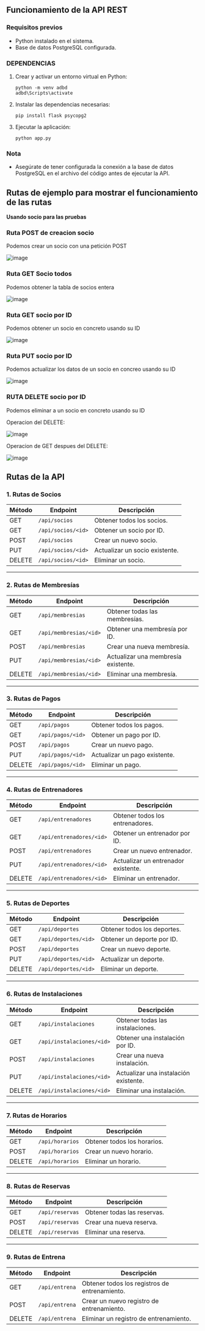 ## Funcionamiento de la API REST 

### **Requisitos previos**
- Python instalado en el sistema.
- Base de datos PostgreSQL configurada.

### **DEPENDENCIAS**
1. Crear y activar un entorno virtual en Python:
   ```
   python -m venv adbd
   adbd\Scripts\activate
   ```

2. Instalar las dependencias necesarias:
   ```
   pip install flask psycopg2
   ```

3. Ejecutar la aplicación:
   ```
   python app.py
   ```

### **Nota**
- Asegúrate de tener configurada la conexión a la base de datos PostgreSQL en el archivo del código antes de ejecutar la API.

## **Rutas de ejemplo para mostrar el funcionamiento de las rutas**
**Usando socio para las pruebas**

### Ruta POST de creacion socio

Podemos crear un socio con una petición POST

![image](https://github.com/user-attachments/assets/c30ce4c0-4f1f-4ec3-9551-50d45a6378d4)

### Ruta GET Socio todos

Podemos obtener la tabla de socios entera

![image](https://github.com/user-attachments/assets/9e6be926-2dcc-487f-8872-bd74c9a8bbab)

### Ruta GET socio por ID

Podemos obtener un socio en concreto usando su ID

![image](https://github.com/user-attachments/assets/4c9e48e9-8a77-4a67-9960-309c49455bd5)

### Ruta PUT socio por ID

Podemos actualizar los datos de un socio en concreo usando su ID

![image](https://github.com/user-attachments/assets/e252fe15-6250-4613-99ca-f2ff58ae5db0)

### RUTA DELETE socio por ID

Podemos eliminar a un socio en concreto usando su ID

Operacion del DELETE:

![image](https://github.com/user-attachments/assets/13642724-cb05-4c05-b0ac-c6cf66f42423)

Operacion de GET despues del DELETE:

![image](https://github.com/user-attachments/assets/671b2652-a228-40ef-bd37-97dac7f5f23c)

## **Rutas de la API**

### **1. Rutas de Socios**

| Método | Endpoint            | Descripción                     |
|--------|---------------------|---------------------------------|
| GET    | `/api/socios`       | Obtener todos los socios.       |
| GET    | `/api/socios/<id>`  | Obtener un socio por ID.        |
| POST   | `/api/socios`       | Crear un nuevo socio.           |
| PUT    | `/api/socios/<id>`  | Actualizar un socio existente.  |
| DELETE | `/api/socios/<id>`  | Eliminar un socio.              |

---

### **2. Rutas de Membresías**

| Método | Endpoint                | Descripción                          |
|--------|-------------------------|--------------------------------------|
| GET    | `/api/membresias`       | Obtener todas las membresías.        |
| GET    | `/api/membresias/<id>`  | Obtener una membresía por ID.        |
| POST   | `/api/membresias`       | Crear una nueva membresía.           |
| PUT    | `/api/membresias/<id>`  | Actualizar una membresía existente.  |
| DELETE | `/api/membresias/<id>`  | Eliminar una membresía.              |

---

### **3. Rutas de Pagos**

| Método | Endpoint         | Descripción                   |
|--------|------------------|-------------------------------|
| GET    | `/api/pagos`     | Obtener todos los pagos.      |
| GET    | `/api/pagos/<id>`| Obtener un pago por ID.       |
| POST   | `/api/pagos`     | Crear un nuevo pago.          |
| PUT    | `/api/pagos/<id>`| Actualizar un pago existente. |
| DELETE | `/api/pagos/<id>`| Eliminar un pago.             |

---

### **4. Rutas de Entrenadores**

| Método | Endpoint                | Descripción                          |
|--------|-------------------------|--------------------------------------|
| GET    | `/api/entrenadores`     | Obtener todos los entrenadores.      |
| GET    | `/api/entrenadores/<id>`| Obtener un entrenador por ID.        |
| POST   | `/api/entrenadores`     | Crear un nuevo entrenador.           |
| PUT    | `/api/entrenadores/<id>`| Actualizar un entrenador existente.  |
| DELETE | `/api/entrenadores/<id>`| Eliminar un entrenador.              |

---

### **5. Rutas de Deportes**

| Método | Endpoint           | Descripción                   |
|--------|--------------------|-------------------------------|
| GET    | `/api/deportes`    | Obtener todos los deportes.   |
| GET    | `/api/deportes/<id>`| Obtener un deporte por ID.    |
| POST   | `/api/deportes`    | Crear un nuevo deporte.       |
| PUT    | `/api/deportes/<id>`| Actualizar un deporte.        |
| DELETE | `/api/deportes/<id>`| Eliminar un deporte.          |

---

### **6. Rutas de Instalaciones**

| Método | Endpoint                  | Descripción                          |
|--------|---------------------------|--------------------------------------|
| GET    | `/api/instalaciones`      | Obtener todas las instalaciones.     |
| GET    | `/api/instalaciones/<id>` | Obtener una instalación por ID.      |
| POST   | `/api/instalaciones`      | Crear una nueva instalación.         |
| PUT    | `/api/instalaciones/<id>` | Actualizar una instalación existente.|
| DELETE | `/api/instalaciones/<id>` | Eliminar una instalación.            |

---

### **7. Rutas de Horarios**

| Método | Endpoint        | Descripción                 |
|--------|-----------------|-----------------------------|
| GET    | `/api/horarios` | Obtener todos los horarios. |
| POST   | `/api/horarios` | Crear un nuevo horario.     |
| DELETE | `/api/horarios` | Eliminar un horario.        |

---

### **8. Rutas de Reservas**

| Método | Endpoint        | Descripción                 |
|--------|-----------------|-----------------------------|
| GET    | `/api/reservas` | Obtener todas las reservas. |
| POST   | `/api/reservas` | Crear una nueva reserva.    |
| DELETE | `/api/reservas` | Eliminar una reserva.       |

---

### **9. Rutas de Entrena**

| Método | Endpoint        | Descripción                                  |
|--------|-----------------|----------------------------------------------|
| GET    | `/api/entrena`  | Obtener todos los registros de entrenamiento.|
| POST   | `/api/entrena`  | Crear un nuevo registro de entrenamiento.    |
| DELETE | `/api/entrena`  | Eliminar un registro de entrenamiento.       |

